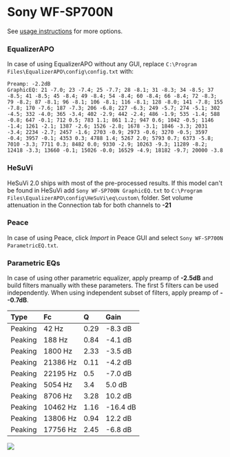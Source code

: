 # Sony WF-SP700N
See [usage instructions](https://github.com/jaakkopasanen/AutoEq#usage) for more options.

### EqualizerAPO
In case of using EqualizerAPO without any GUI, replace `C:\Program Files\EqualizerAPO\config\config.txt`
with:
```
Preamp: -2.2dB
GraphicEQ: 21 -7.0; 23 -7.4; 25 -7.7; 28 -8.1; 31 -8.3; 34 -8.5; 37 -8.5; 41 -8.5; 45 -8.4; 49 -8.4; 54 -8.4; 60 -8.4; 66 -8.4; 72 -8.3; 79 -8.2; 87 -8.1; 96 -8.1; 106 -8.1; 116 -8.1; 128 -8.0; 141 -7.8; 155 -7.8; 170 -7.6; 187 -7.3; 206 -6.8; 227 -6.3; 249 -5.7; 274 -5.1; 302 -4.5; 332 -4.0; 365 -3.4; 402 -2.9; 442 -2.4; 486 -1.9; 535 -1.4; 588 -0.8; 647 -0.1; 712 0.5; 783 1.1; 861 1.2; 947 0.6; 1042 -0.5; 1146 -1.4; 1261 -2.1; 1387 -2.6; 1526 -2.8; 1678 -3.1; 1846 -3.3; 2031 -3.4; 2234 -2.7; 2457 -1.6; 2703 -0.9; 2973 -0.6; 3270 -0.5; 3597 -0.4; 3957 -0.1; 4353 0.3; 4788 1.4; 5267 2.0; 5793 0.7; 6373 -5.8; 7010 -3.3; 7711 0.3; 8482 0.0; 9330 -2.9; 10263 -9.3; 11289 -8.2; 12418 -3.3; 13660 -0.1; 15026 -0.0; 16529 -4.9; 18182 -9.7; 20000 -3.8
```

### HeSuVi
HeSuVi 2.0 ships with most of the pre-processed results. If this model can't be found in HeSuVi add
`Sony WF-SP700N GraphicEQ.txt` to `C:\Program Files\EqualizerAPO\config\HeSuVi\eq\custom\` folder.
Set volume attenuation in the Connection tab for both channels to **-21**

### Peace
In case of using Peace, click *Import* in Peace GUI and select `Sony WF-SP700N ParametricEQ.txt`.

### Parametric EQs
In case of using other parametric equalizer, apply preamp of **-2.5dB** and build filters manually
with these parameters. The first 5 filters can be used independently.
When using independent subset of filters, apply preamp of **--0.7dB**.

| Type    | Fc       |    Q | Gain     |
|:--------|:---------|:-----|:---------|
| Peaking | 42 Hz    | 0.29 | -8.3 dB  |
| Peaking | 188 Hz   | 0.84 | -4.1 dB  |
| Peaking | 1800 Hz  | 2.33 | -3.5 dB  |
| Peaking | 21386 Hz | 0.11 | -4.2 dB  |
| Peaking | 22195 Hz | 0.5  | -7.0 dB  |
| Peaking | 5054 Hz  | 3.4  | 5.0 dB   |
| Peaking | 8706 Hz  | 3.28 | 10.2 dB  |
| Peaking | 10462 Hz | 1.16 | -16.4 dB |
| Peaking | 13806 Hz | 0.94 | 12.2 dB  |
| Peaking | 17756 Hz | 2.45 | -6.8 dB  |

![](https://raw.githubusercontent.com/jaakkopasanen/AutoEq/master/results/rtings/avg/Sony%20WF-SP700N/Sony%20WF-SP700N.png)